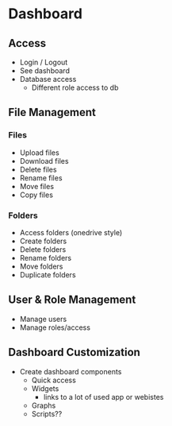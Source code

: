 # Dashboard

## Access
- Login / Logout  
- See dashboard  
- Database access  
  - Different role access to db  

## File Management

### Files
- Upload files  
- Download files  
- Delete files  
- Rename files  
- Move files  
- Copy files  

### Folders
- Access folders (onedrive style)  
- Create folders  
- Delete folders  
- Rename folders  
- Move folders  
- Duplicate folders  

## User & Role Management
- Manage users  
- Manage roles/access  

## Dashboard Customization
- Create dashboard components 
  - Quick access  
  - Widgets
    - links to a lot of used app or webistes 
  - Graphs  
  - Scripts?? 
  